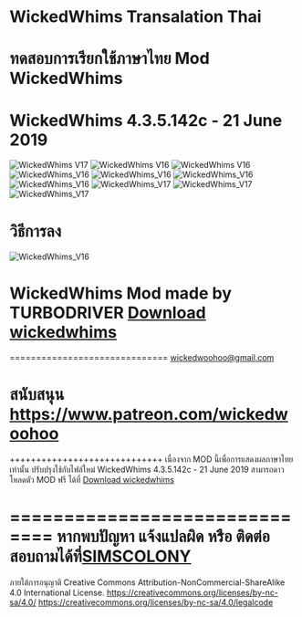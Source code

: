 # WickedWhims Transalation Thai
# ทดสอบการเรียกใช้ภาษาไทย Mod WickedWhims
# WickedWhims 4.3.5.142c - 21 June 2019

![WickedWhims V17](https://i.imgur.com/99p1GLt.jpg)
![WickedWhims V16](https://i.imgur.com/E0jSnFq.jpg)
![WickedWhims V16](https://i.imgur.com/BYfkhND.jpg)
![WickedWhims_V16](https://i.imgur.com/pR9LVXK.jpg)
![WickedWhims_V16](https://i.imgur.com/J8TeAJt.jpg)
![WickedWhims_V16](https://i.imgur.com/LxRj7ni.jpg)
![WickedWhims_V16](https://i.imgur.com/o3SMTQ2.jpg)
![WickedWhims_V17](https://i.imgur.com/zzhz6lo.jpg)
![WickedWhims_V17](https://i.imgur.com/AoSTAuv.jpg)
![WickedWhims_V17](https://i.imgur.com/z9TxTU3.jpg)

# วิธีการลง
![WickedWhims_V16](https://i.imgur.com/lxLtPAu.jpg)


# WickedWhims Mod made by TURBODRIVER   [Download wickedwhims](http://wickedwhims.tumblr.com/) 
==============================
wickedwoohoo@gmail.com

สนับสนุน https://www.patreon.com/wickedwoohoo
==============================

+++++++++++++++++++++++++++++
เนื่องจาก MOD นี้เพื่อการแสดงผลภาษาไทยเท่านั้น ปรับปรุงใช้กับไฟล์ใหม่
WickedWhims 4.3.5.142c - 21 June 2019
สามารถดาวโหลดตัว MOD ฟรี ได้ที่   [Download wickedwhims](http://wickedwhims.tumblr.com/) 

==============================
หากพบปัญหา แจ้งแปลผิด หรือ ติดต่อสอบถามได้ที่[SIMSCOLONY](https://www.facebook.com/SimsColony/)
==============================
ภายใต้การอนุญาติ 
Creative Commons Attribution-NonCommercial-ShareAlike 4.0 International License.
https://creativecommons.org/licenses/by-nc-sa/4.0/
https://creativecommons.org/licenses/by-nc-sa/4.0/legalcode
